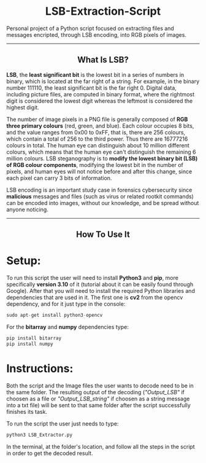 <h1 align="center">LSB-Extraction-Script</h1>

Personal project of a Python script focused on extracting files and messages encripted, through LSB encoding, into RGB pixels of images.

--------------------------------

<h2 align="center">What Is LSB?</h2>

**LSB**, the **least significant bit** is the lowest bit in a series of numbers in binary, which is located at the far right of a string. For example, in the binary
number 111110, the least significant bit is the far right 0. Digital data, including picture files, are computed in binary format, where the rightmost digit is
considered the lowest digit whereas the leftmost is considered the highest digit.

The number of image pixels in a PNG file is generally composed of **RGB three primary colours** (red, green, and blue). Each colour occupies 8 bits, and the value
ranges from 0x00 to 0xFF, that is, there are 256 colours, which contain a total of 256 to the third power. Thus there are 16777216 colours in total. The human eye can
distinguish about 10 million different colours, which means that the human eye can't distinguish the remaining 6 million colours. LSB steganography is to **modify the
lowest binary bit (LSB) of RGB colour components**, modifying the lowest bit in the number of pixels, and human eyes will not notice before and after this change,
since each pixel can carry 3 bits of information.

LSB encoding is an important study case in forensics cybersecurity since **malicious** messages and files (such as virus or related rootkit commands) can be encoded
into images, without our knowledge, and be spread without anyone noticing.

--------------------------------

<h2 align="center">How To Use It</h2>

# Setup:

To run this script the user will need to install **Python3** and **pip**, more specifically **version 3.10** of it (tutorial about it can be easily found through
Google). After that you will need to install the required Python libraries and dependencies that are used in it. The first one is **cv2** from the opencv dependency,
and for it just type in the console:

```s
sudo apt-get install python3-opencv
```

For the **bitarray** and **numpy** dependencies type:

```s
pip install bitarray
pip install numpy
```

# Instructions:

Both the script and the Image files the user wants to decode need to be in the same folder. The resulting output of the decoding (_"Output_LSB"_ if choosen as a file
or _"Output_LSB_string"_ if choosen as a string message into a txt file) will be sent to that same folder after the script successfully finishes its task.

To run the script the user just needs to type:

```s
python3 LSB_Extractor.py
```

In the terminal, at the folder's location, and follow all the steps in the script in order to get the decoded result.
